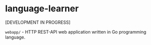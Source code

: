 # language-learner
[DEVELOPMENT IN PROGRESS]

`webapp/` - HTTP REST-API web application written in Go programming language.
